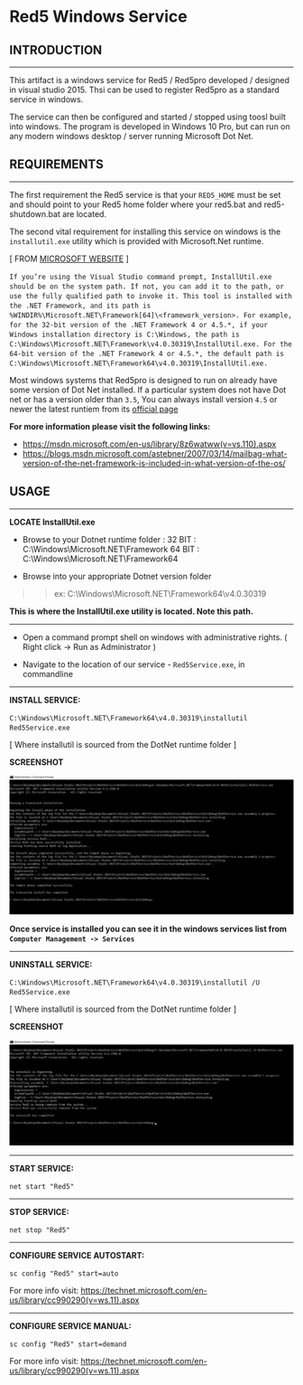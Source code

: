 # Red5 Windows Service



## INTRODUCTION
---

This artifact is a windows service for Red5 / Red5pro developed / designed in visual studio 2015. Thsi can be used to register Red5pro as a standard service in windows.

The service can then be configured and started / stopped using toosl built into windows. The program is developed in Windows 10 Pro, but can run on any modern windows desktop / server running Microsoft Dot Net.


## REQUIREMENTS
---

The first requirement the Red5 service is that your `RED5_HOME` must be set and should point to your Red5 home folder where your red5.bat and red5-shutdown.bat are located.

The second vital requirement for installing this service on windows is the `installutil.exe` utility which is provided with Microsoft.Net runtime. 


[ FROM [MICROSOFT WEBSITE](https://msdn.microsoft.com/en-us/library/sd8zc8ha(v=vs.110).aspx) ]

`If you’re using the Visual Studio command prompt, InstallUtil.exe should be on the system path. If not, you can add it to the path, or use the fully qualified path to invoke it. This tool is installed with the .NET Framework, and its path is %WINDIR%\Microsoft.NET\Framework[64]\<framework_version>. For example, for the 32-bit version of the .NET Framework 4 or 4.5.*, if your Windows installation directory is C:\Windows, the path is C:\Windows\Microsoft.NET\Framework\v4.0.30319\InstallUtil.exe. For the 64-bit version of the .NET Framework 4 or 4.5.*, the default path is C:\Windows\Microsoft.NET\Framework64\v4.0.30319\InstallUtil.exe.`


Most windows systems that Red5pro is designed to run on already have some version of Dot Net installed. If a particular system does not have Dot net or has a version older than `3.5`, You can always install version `4.5` or newer the latest runtiem from its [official page](https://www.microsoft.com/en-in/download/details.aspx?id=42642)

__For more information please visit the following links:__

* https://msdn.microsoft.com/en-us/library/8z6watww(v=vs.110).aspx
* https://blogs.msdn.microsoft.com/astebner/2007/03/14/mailbag-what-version-of-the-net-framework-is-included-in-what-version-of-the-os/


## USAGE
---

__LOCATE InstallUtil.exe__

* Browse to your Dotnet runtime folder :
32 BIT : C:\Windows\Microsoft.NET\Framework
64 BIT : C:\Windows\Microsoft.NET\Framework64

* Browse into your appropriate Dotnet version folder
>> ex: C:\Windows\Microsoft.NET\Framework64\v4.0.30319

__This is where the InstallUtil.exe utility is located. Note this path.__

---

* Open a command prompt shell on windows with administrative rights. ( Right click -> Run as Administrator )

* Navigate to the location of our service - `Red5Service.exe`, in commandline

---

__INSTALL SERVICE:__


`C:\Windows\Microsoft.NET\Framework64\v4.0.30319\installutil Red5Service.exe`

[ Where installutil is sourced from the DotNet runtime folder ]


__SCREENSHOT__

![Service Install](images/install_service.png?raw=true "Service Install")



__Once service is installed you can see it in the windows services list from `Computer Management -> Services`__

---

__UNINSTALL SERVICE:__

`C:\Windows\Microsoft.NET\Framework64\v4.0.30319\installutil /U Red5Service.exe`

[ Where installutil is sourced from the DotNet runtime folder ]


__SCREENSHOT__

![Service UnInstall](images/uninstall_service.png?raw=true "Service UnInstall")

---

__START SERVICE:__

`net start "Red5"`

---

__STOP SERVICE:__

`net stop "Red5"`

---


__CONFIGURE SERVICE AUTOSTART:__

`sc config "Red5" start=auto`

For more info visit: https://technet.microsoft.com/en-us/library/cc990290(v=ws.11).aspx


---



__CONFIGURE SERVICE MANUAL:__

`sc config "Red5" start=demand`

For more info visit: https://technet.microsoft.com/en-us/library/cc990290(v=ws.11).aspx
